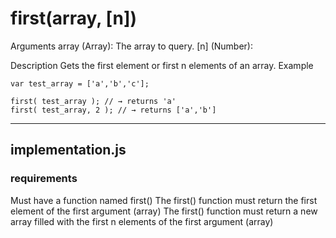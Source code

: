 # first(array, [n])

Arguments
array (Array): The array to query.
[n] (Number): 

Description
Gets the first element or first n elements of an array. 
Example

````
var test_array = ['a','b','c'];

first( test_array ); // → returns 'a'
first( test_array, 2 ); // → returns ['a','b']
````

--------

## implementation.js
### requirements

Must have a function named first()
The first() function must return the first element of the first argument (array)
The first() function must return a new array filled with the first n elements of the first argument (array) 